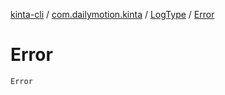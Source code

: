 [kinta-cli](../../index.md) / [com.dailymotion.kinta](../index.md) / [LogType](index.md) / [Error](./-error.md)

# Error

`Error`